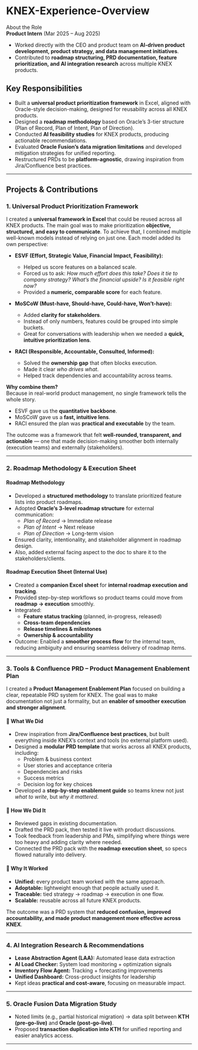 # KNEX-Experience-Overview
About the Role  
**Product Intern** (Mar 2025 – Aug 2025)  
- Worked directly with the CEO and product team on **AI-driven product development, product strategy, and data management initiatives**.  
- Contributed to **roadmap structuring, PRD documentation, feature prioritization, and AI integration research** across multiple KNEX products.

##  Key Responsibilities  
- Built a **universal product prioritization framework** in Excel, aligned with Oracle-style decision-making, designed for reusability across all KNEX products.  
- Designed a **roadmap methodology** based on Oracle’s 3-tier structure (Plan of Record, Plan of Intent, Plan of Direction).  
- Conducted **AI feasibility studies** for KNEX products, producing actionable recommendations.  
- Evaluated **Oracle Fusion’s data migration limitations** and developed mitigation strategies for unified reporting.  
- Restructured PRDs to be **platform-agnostic**, drawing inspiration from Jira/Confluence best practices.

- ---

##  Projects & Contributions  

### 1. Universal Product Prioritization Framework  

I created a **universal framework in Excel** that could be reused across all KNEX products. The main goal was to make prioritization **objective, structured, and easy to communicate**. To achieve that, I combined multiple well-known models instead of relying on just one. Each model added its own perspective:  

- **ESVF (Effort, Strategic Value, Financial Impact, Feasibility):**  
  - Helped us score features on a balanced scale.  
  - Forced us to ask: *How much effort does this take? Does it tie to company strategy? What’s the financial upside? Is it feasible right now?*  
  - Provided a **numeric, comparable score** for each feature.  

- **MoSCoW (Must-have, Should-have, Could-have, Won’t-have):**  
  - Added **clarity for stakeholders**.  
  - Instead of only numbers, features could be grouped into simple buckets.  
  - Great for conversations with leadership when we needed a **quick, intuitive prioritization lens**.  

- **RACI (Responsible, Accountable, Consulted, Informed):**  
  - Solved the **ownership gap** that often blocks execution.  
  - Made it clear *who drives what*.  
  - Helped track dependencies and accountability across teams.  

 **Why combine them?**  
Because in real-world product management, no single framework tells the whole story.  
- ESVF gave us the **quantitative backbone**.  
- MoSCoW gave us a **fast, intuitive lens**.  
- RACI ensured the plan was **practical and executable** by the team.  

The outcome was a framework that felt **well-rounded, transparent, and actionable** — one that made decision-making smoother both internally (execution teams) and externally (stakeholders).  

---

### 2. Roadmap Methodology & Execution Sheet  

####  Roadmap Methodology  
- Developed a **structured methodology** to translate prioritized feature lists into product roadmaps.  
- Adopted **Oracle’s 3-level roadmap structure** for external communication:  
  - *Plan of Record* → Immediate release  
  - *Plan of Intent* → Next release  
  - *Plan of Direction* → Long-term vision  
- Ensured clarity, intentionality, and stakeholder alignment in roadmap design.
- Also, added  external facing aspect to the doc to share it to the stakeholders/clients.

####  Roadmap Execution Sheet (Internal Use)  
- Created a **companion Excel sheet** for **internal roadmap execution and tracking**.  
- Provided step-by-step workflows so product teams could move from **roadmap → execution** smoothly.  
- Integrated:  
  - **Feature status tracking** (planned, in-progress, released)  
  - **Cross-team dependencies**  
  - **Release timelines & milestones**  
  - **Ownership & accountability**  
- Outcome: Enabled a **smoother process flow** for the internal team, reducing ambiguity and ensuring seamless delivery of roadmap items.  

---

### 3. Tools & Confluence PRD – Product Management Enablement Plan  

I created a **Product Management Enablement Plan** focused on building a clear, repeatable PRD system for KNEX. The goal was to make documentation not just a formality, but an **enabler of smoother execution and stronger alignment**.  

#### 🔹 What We Did  
- Drew inspiration from **Jira/Confluence best practices**, but built everything inside KNEX’s context and tools (no external platform used).  
- Designed a **modular PRD template** that works across all KNEX products, including:  
  - Problem & business context  
  - User stories and acceptance criteria  
  - Dependencies and risks  
  - Success metrics  
  - Decision log for key choices  
- Developed a **step-by-step enablement guide** so teams knew not just *what to write*, but *why it mattered*.  

#### 🔹 How We Did It  
- Reviewed gaps in existing documentation.  
- Drafted the PRD pack, then tested it live with product discussions.  
- Took feedback from leadership and PMs, simplifying where things were too heavy and adding clarity where needed.  
- Connected the PRD pack with the **roadmap execution sheet**, so specs flowed naturally into delivery.  

#### 🔹 Why It Worked  
- **Unified:** every product team worked with the same approach.  
- **Adoptable:** lightweight enough that people actually used it.  
- **Traceable:** tied strategy → roadmap → execution in one flow.  
- **Scalable:** reusable across all future KNEX products.  

The outcome was a PRD system that **reduced confusion, improved accountability, and made product management more effective across KNEX**.  

---

### 4. AI Integration Research & Recommendations  
- **Lease Abstraction Agent (LAA):** Automated lease data extraction  
- **AI Load Checker:** System load monitoring + optimization signals  
- **Inventory Flow Agent:** Tracking + forecasting improvements  
- **Unified Dashboard:** Cross-product insights for leadership  
- Kept ideas **practical and cost-aware**, focusing on measurable impact.  

---

### 5. Oracle Fusion Data Migration Study  
- Noted limits (e.g., partial historical migration) → data split between **KTH (pre-go-live)** and **Oracle (post-go-live)**.  
- Proposed **transaction duplication into KTH** for unified reporting and easier analytics access.  

---


